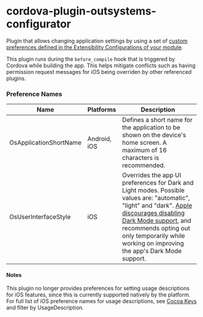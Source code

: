 # cordova-plugin-outsystems-configurator

Plugin that allows changing application settings by using a set of [custom preferences defined in the Extensibility Configurations of your module](https://success.outsystems.com/Documentation/11/Delivering_Mobile_Apps/Customize_Your_Mobile_App/Set_the_Preferences_for_Your_Mobile_App).

This plugin runs during the `before_compile` hook that is triggered by Cordova while building the app. This helps mitigate conflicts such as having permission request messages for iOS being overriden by other referenced plugins.

### Preference Names

Name | Platforms | Description
---- | --------- | -----------
OsApplicationShortName | Android, iOS | Defines a short name for the application to be shown on the device's home screen. A maximum of 16 characters is recommended.
OsUserInterfaceStyle | iOS | Overrides the app UI preferences for Dark and Light modes. Possible values are: "automatic", "light" and "dark". [Apple discourages disabling Dark Mode support](https://developer.apple.com/documentation/uikit/appearance_customization/supporting_dark_mode_in_your_interface/choosing_a_specific_interface_style_for_your_ios_app#3234550), and recommends opting out only temporarily while working on improving the app's Dark Mode support.

#### Notes

This plugin no longer provides preferences for setting usage descriptions for iOS features, since this is currently supported natively by the platform. For full list of iOS preference names for usage descriptions, see [Cocoa Keys](https://developer.apple.com/library/archive/documentation/General/Reference/InfoPlistKeyReference/Articles/CocoaKeys.html#//apple_ref/doc/uid/TP40009251-SW1) and filter by UsageDescription.
